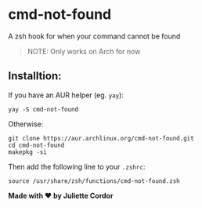 # cmd-not-found
A zsh hook for when your command cannot be found

> NOTE: Only works on Arch for now

## Installtion: 

If you have an AUR helper (eg. `yay`):

```shell
yay -S cmd-not-found
```

Otherwise:

```shell
git clone https://aur.archlinux.org/cmd-not-found.git
cd cmd-not-found
makepkg -si
```

Then add the following line to your `.zshrc`:

```shell
source /usr/share/zsh/functions/cmd-not-found.zsh
```

**Made with ❤️ by Juliette Cordor**
